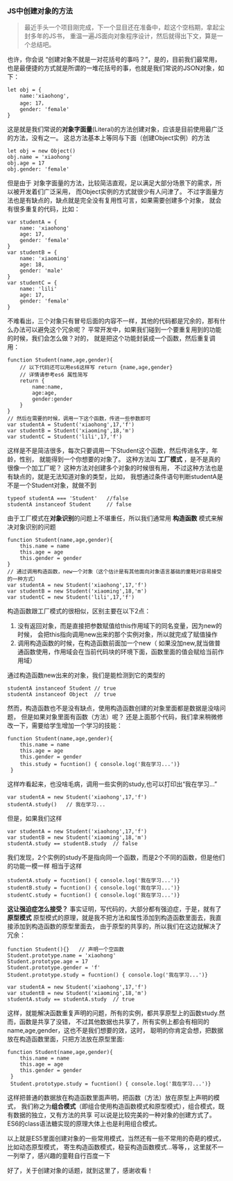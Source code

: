 ### JS中创建对象的方法

> 最近手头一个项目刚完成，下一个显目还在准备中，趁这个空档期，拿起尘封多年的JS书，
重温一遍JS面向对象程序设计，然后就得出下文，算是一个总结吧。

也许，你会说 “创建对象不就是一对花括号的事吗？”，是的，目前我们最常用，
也是最便捷的方式就是所谓的一堆花括号的事，也就是我们常说的JSON对象，如下：

    let obj = {
        name:'xiaohong',
        age: 17，
        gender: 'female'
    }
这是就是我们常说的**对象字面量**(Literal)的方法创建对象，应该是目前使用最广泛的方法，没有之一。
这总方法基本上等同与下面（创建Object实例）的方法

    let obj = new Object()
    obj.name = 'xiaohong'
    obj.age = 17
    obj.gender: 'female'
但是由于 对象字面量的方法，比较简洁直观，足以满足大部分场景下的需求，所以被开发着们广泛采用，
而Object实例的方式就很少有人问津了。
不过字面量方法也是有缺点的，缺点就是完全没有复用性可言，如果需要创建多个对象，
就会有很多重复的代码，比如：

    var studentA = {
        name: 'xiaohong'
        age: 17,
        gender: 'female'
    }
    var studentB = {
        name: 'xiaoming'
        age: 18,
        gender: 'male'
    }
    var studentC = {
        name: 'lili'
        age: 17,
        gender: 'female'
    }
不难看出，三个对象只有冒号后面的内容不一样，其他的代码都是冗余的，那有什么办法可以避免这个冗余呢？
平常开发中，如果我们碰到一个要重复用到的功能的时候，我们会怎么做？对的，
就是把这个功能封装成一个函数，然后重复调用：

    function Student(name,age,gender){
        // 以下代码还可以用es6这样写 return {name,age,gender}
        // 详情请参考es6 属性简写
        return {
            name:name,
            age:age,
            gender:gender
        }
    }
    // 然后在需要的时候，调用一下这个函数，传进一些参数即可
    var studentA = Student('xiaohong',17,'f')
    var studentB = Student('xiaoming',18,'m')
    var studentC = Student('lili',17,'f')

这样是不是简洁很多，每次只要调用一下Student这个函数，然后传进名字，年龄，性别，
就能得到一个你想要的对象了。
这种方法叫 **工厂模式** ，是不是真的很像一个加工厂呢？ 这种方法对创建多个对象的时候很有用，
不过这种方法也是有缺点的，就是无法知道对象的类型，比如，
我想通过条件语句判断studentA是不是一个Student对象，就做不到

    typeof studentA === 'Student'   //false
    studentA instanceof Student     // false

由于工厂模式在**对象识别**的问题上不堪重任，所以我们通常用 **构造函数** 模式来解决对象识别的问题

    function Student(name,age,gender){
        this.name = name
        this.age = age
        this.gender = gender
    }
    // 通过调用构造函数，new一个对象（这个估计是有其他面向对象语言基础的童鞋对容易接受的一种方式）
    var studentA = new Student('xiaohong',17,'f')
    var studentB = new Student('xiaoming',18,'m')
    var studentC = new Student('lili',17,'f')

构造函数跟工厂模式的很相似，区别主要在以下2点：
1. 没有返回对象，而是直接把参数赋值给this作用域下的同名变量，因为new的时候，
会把this指向调用new出来的那个实例对象，所以就完成了赋值操作
2. 调用构造函数的时候，在构造函数前面加一个new（
如果没加new,就当做普通函数使用，作用域会在当前代码块的环境下面，函数里面的值会赋给当前作用域）

通过构造函数new出来的对象，我们是能检测到它的类型的

    studentA instanceof Student // true
    studentA instanceof Object  // true

然而，构造函数也不是没有缺点，使用构造函数创建的对象里面都是数据是没啥问题，
但是如果对象里面有函数（方法）呢？
还是上面那个代码，我们拿来稍微修改一下，需要给学生增加一个学习的技能：

    function Student(name,age,gender){
        this.name = name
        this.age = age
        this.gender = gender
        this.study = fucntion() { console.log('我在学习...')}
     }

这样咋看起来，也没啥毛病，调用一些实例的study,也可以打印出“我在学习...”

    var studentA = new Student('xiaohong',17,'f')
    studentA.study()   // 我在学习...

但是，如果我们这样

    var studentA = new Student('xiaohong',17,'f')
    var studentB = new Student('xiaoming',18,'m')
    studentA.study == studentB.study  // false

我们发现，2个实例的study不是指向同一个函数，而是2个不同的函数，但是他们的功能一模一样
相当于这样

    studentA.study = fucntion() { console.log('我在学习...')}
    studentB.study = fucntion() { console.log('我在学习...')}
    studentC.study = fucntion() { console.log('我在学习...')}

**这让强迫症怎么接受？**
事实证明，写代码的，大部分都有强迫症，于是，就有了**原型模式**
原型模式的原理，就是我不把方法和属性添加到构造函数里面去，我直接添加到构造函数的原型里面去，
由于原型的共享的，所以我们在这边就解决了冗余：

    function Student(){}   // 声明一个空函数
    Student.prototype.name = 'xiaohong'
    Student.prototype.age = 17
    Student.prototype.gender = 'f'
    Student.prototype.study = fucntion() { console.log('我在学习...')}

    var studentA = new Student('xiaohong',17,'f')
    var studentB = new Student('xiaoming',18,'m')
    studentA.study == studentA.study  // true

这样，就能解决函数重复声明的问题，所有的实例，都共享原型上的函数study.然而，函数是共享了没错，
不过其他数据也共享了，所有实例上都会有相同的name,age,gender，这也不是我们想要的效，这时，
聪明的你肯定会想，把数据放在构造函数里面，只把方法放在原型里面:

    function Student(name,age,gender){
        this.name = name
        this.age = age
        this.gender = gender
     }
     Student.prototype.study = fucntion() { console.log('我在学习...')}
这样把普通的数据放在构造函数里面声明，把函数（方法）放在原型上声明的模式，
我们称之为**组合模式**（即组合使用构造函数模式和原型模式），组合模式，既有数据的独立，又有方法的共享
可以说是比较完美的一种对象的创建方式了。ES6的class语法糖实现的原理大体上也是利用组合模式。

以上就是ES5里面创建对象的一些常用模式，当然还有一些不常用的奇葩的模式，比如动态原型模式，
寄生构造函数模式，稳妥构造函数模式...等等，，这里就不一一列举了，感兴趣的童鞋自行百度一下

好了，关于创建对象的话题，就到这里了，感谢收看！